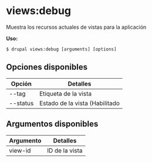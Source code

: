 # views:debug
Muestra los recursos actuales de vistas para la aplicación

**Uso:**
```
$ drupal views:debug [arguments] [options]
```

## Opciones disponibles
Opción | Detalles
-------|-------------
--tag | Etiqueta de la vista
--status | Estado de la vista (Habilitado|Deshabilitado)

## Argumentos disponibles
Argumento | Detalles
---------|-------------
view-id | ID de la vista
